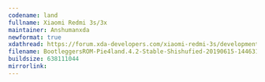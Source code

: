 ```yaml
---
codename: land
fullname: Xiaomi Redmi 3s/3x
maintainer: Anshumanxda
newformat: true
xdathread: https://forum.xda-developers.com/xiaomi-redmi-3s/development/rom-bootleggers-v4-0-t3909471
filename: BootleggersROM-Pie4land.4.2-Stable-Shishufied-20190615-144631.zip
buildsize: 638111044
mirrorlink: 
---
```

